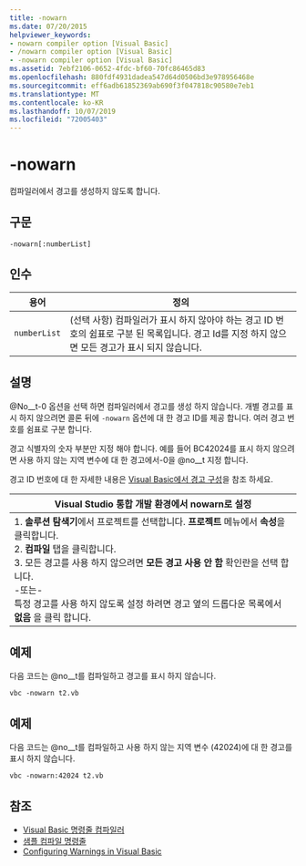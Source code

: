 ```yaml
---
title: -nowarn
ms.date: 07/20/2015
helpviewer_keywords:
- nowarn compiler option [Visual Basic]
- /nowarn compiler option [Visual Basic]
- -nowarn compiler option [Visual Basic]
ms.assetid: 7ebf2106-0652-4fdc-bf60-70fc86465d83
ms.openlocfilehash: 880fdf4931dadea547d64d0506bd3e978956468e
ms.sourcegitcommit: eff6adb61852369ab690f3f047818c90580e7eb1
ms.translationtype: MT
ms.contentlocale: ko-KR
ms.lasthandoff: 10/07/2019
ms.locfileid: "72005403"
---
```

# <a name="-nowarn"></a>-nowarn
컴파일러에서 경고를 생성하지 않도록 합니다.  
  
## <a name="syntax"></a>구문  
  
```console  
-nowarn[:numberList]  
```  
  
## <a name="arguments"></a>인수  
  
|용어|정의|  
|---|---|  
|`numberList`|(선택 사항) 컴파일러가 표시 하지 않아야 하는 경고 ID 번호의 쉼표로 구분 된 목록입니다. 경고 Id를 지정 하지 않으면 모든 경고가 표시 되지 않습니다.|  
  
## <a name="remarks"></a>설명  
 @No__t-0 옵션을 선택 하면 컴파일러에서 경고를 생성 하지 않습니다. 개별 경고를 표시 하지 않으려면 콜론 뒤에 `-nowarn` 옵션에 대 한 경고 ID를 제공 합니다. 여러 경고 번호를 쉼표로 구분 합니다.  
  
 경고 식별자의 숫자 부분만 지정 해야 합니다. 예를 들어 BC42024를 표시 하지 않으려면 사용 하지 않는 지역 변수에 대 한 경고에서-0을 @no__t 지정 합니다.  
  
 경고 ID 번호에 대 한 자세한 내용은 [Visual Basic에서 경고 구성](/visualstudio/ide/configuring-warnings-in-visual-basic)을 참조 하세요.  
  
|Visual Studio 통합 개발 환경에서 nowarn로 설정|  
|---|  
|1.  **솔루션 탐색기**에서 프로젝트를 선택합니다. **프로젝트** 메뉴에서 **속성**을 클릭합니다. <br />2.  **컴파일** 탭을 클릭합니다.<br />3.  모든 경고를 사용 하지 않으려면 **모든 경고 사용 안 함** 확인란을 선택 합니다.<br />     -또는-<br />     특정 경고를 사용 하지 않도록 설정 하려면 경고 옆의 드롭다운 목록에서 **없음** 을 클릭 합니다.|  
  
## <a name="example"></a>예제  
 다음 코드는 @no__t를 컴파일하고 경고를 표시 하지 않습니다.  
  
```console
vbc -nowarn t2.vb  
```  
  
## <a name="example"></a>예제  
 다음 코드는 @no__t를 컴파일하고 사용 하지 않는 지역 변수 (42024)에 대 한 경고를 표시 하지 않습니다.  
  
```console
vbc -nowarn:42024 t2.vb  
```  
  
## <a name="see-also"></a>참조

- [Visual Basic 명령줄 컴파일러](../../../visual-basic/reference/command-line-compiler/index.md)
- [샘플 컴파일 명령줄](../../../visual-basic/reference/command-line-compiler/sample-compilation-command-lines.md)
- [Configuring Warnings in Visual Basic](/visualstudio/ide/configuring-warnings-in-visual-basic)
